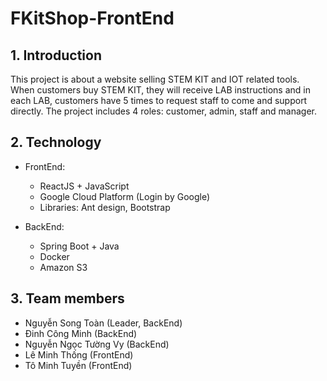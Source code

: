 # FKitShop-FrontEnd

## 1. Introduction
This project is about a website selling STEM KIT and IOT related tools. When customers buy STEM KIT, they will receive LAB instructions and in each LAB, customers have 5 times to request staff to come and support directly. The project includes 4 roles: customer, admin, staff and manager.

## 2. Technology
- FrontEnd:
     - ReactJS + JavaScript
     - Google Cloud Platform (Login by Google)
     - Libraries: Ant design, Bootstrap

- BackEnd:
     - Spring Boot + Java
     - Docker
     - Amazon S3

## 3. Team members
- Nguyễn Song Toàn (Leader, BackEnd)
- Đinh Công Minh (BackEnd)
- Nguyễn Ngọc Tường Vy (BackEnd)
- Lê Minh Thống (FrontEnd)
- Tô Minh Tuyền (FrontEnd)


     

